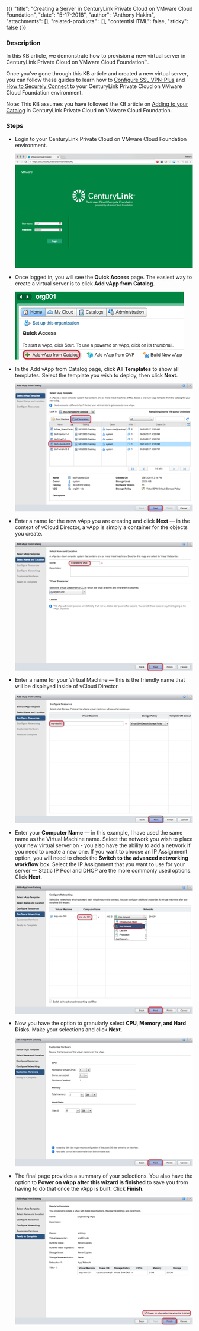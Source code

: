{{{
  "title": "Creating a Server in CenturyLink Private Cloud on VMware Cloud Foundation",
  "date": "5-17-2018",
  "author": "Anthony Hakim",
  "attachments": [],
  "related-products" : [],
  "contentIsHTML": false,
  "sticky": false
}}}

### Description
In this KB article, we demonstrate how to provision a new virtual server in CenturyLink Private Cloud on VMware Cloud Foundation™.

Once you've gone through this KB article and created a new virtual server, you can follow these guides to learn how to [Configure SSL VPN-Plus](configuring-sslvpn-plus.md) and [How to Securely Connect](how-to-securely-connect.md) to your CenturyLink Private Cloud on VMware Cloud Foundation environment.

Note: This KB assumes you have followed the KB article on [Adding to your Catalog](add-to-catalog.md) in CenturyLink Private Cloud on VMware Cloud Foundation.

### Steps
* Login to your CenturyLink Private Cloud on VMware Cloud Foundation environment.

  ![Login to DCC F](../images/dccf/login-to-dcc-f.png)

* Once logged in, you will see the __Quick Access__ page. The easiest way to create a virtual server is to click __Add vApp from Catalog__.

  ![Quick Access](../images/dccf/creating-a-server1.png)

* In the Add vApp from Catalog page, click __All Templates__ to show all templates. Select the template you wish to deploy, then click __Next__.

  ![Select vApp Template](../images/dccf/creating-a-server2.png)

* Enter a name for the new vApp you are creating and click __Next__ &mdash; in the context of vCloud Director, a vApp is simply a container for the objects you create.

  ![Select Name and Location](../images/dccf/creating-a-server3.png)

* Enter a name for your Virtual Machine &mdash; this is the friendly name that will be displayed inside of vCloud Director.

  ![Configure Resources](../images/dccf/creating-a-server4.png)

* Enter your __Computer Name__ &mdash; in this example, I have used the same name as the Virtual Machine name. Select the network you wish to place your new virtual server on - you also have the ability to add a network if you need to create a new one. If you want to choose an IP Assignment option, you will need to check the __Switch to the advanced networking workflow__ box. Select the IP Assignment that you want to use for your server &mdash; Static IP Pool and DHCP are the more commonly used options. Click __Next__.

  ![Configure Networking](../images/dccf/creating-a-server5.png)

* Now you have the option to granularly select __CPU, Memory, and Hard Disks__. Make your selections and click __Next__.

  ![Customize Hardware](../images/dccf/creating-a-server6.png)

* The final page provides a summary of your selections. You also have the option to __Power on vApp after this wizard is finished__ to save you from having to do that once the vApp is built. Click __Finish__.

  ![Ready to Complete](../images/dccf/creating-a-server7.png)
